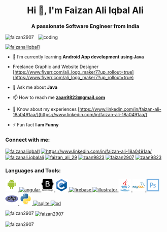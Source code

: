 <h1 align="center">Hi 👋, I'm Faizan Ali Iqbal Ali</h1>
<h3 align="center">A passionate Software Engineer from India</h3>

<img align="right" alt="coding" width="400" src="https://camo.githubusercontent.com/8bf6f6d78abc81fcf9c49f10649423e73ea44bc248e83aaae8759d401c829a84/68747470733a2f2f70687973696373677572756b756c2e66696c65732e776f726470726573732e636f6d2f323031392f30322f6368617261637465722d312e676966">

<p align="left"> <img src="https://komarev.com/ghpvc/?username=faizan2907&label=Profile%20views&color=0e75b6&style=flat" alt="faizan2907" /> </p>

<p align="left"> <a href="https://twitter.com/faizanaliiqbal1" target="blank"><img src="https://img.shields.io/twitter/follow/faizanaliiqbal1?logo=twitter&style=for-the-badge" alt="faizanaliiqbal1" /></a> </p>

- 🌱 I’m currently learning **Android App development using Java**

- Freelance Graphic and Website Designer [https://www.fiverr.com/ali_logo_maker7?up_rollout=true](https://www.fiverr.com/ali_logo_maker7?up_rollout=true)

- 💬 Ask me about **Java**

- 📫 How to reach me **zaan9823@gmail.com**

- 📄 Know about my experiences [https://www.linkedin.com/in/faizan-ali-18a0491aa/](https://www.linkedin.com/in/faizan-ali-18a0491aa/)

- ⚡ Fun fact **I am Funny**

<h3 align="left">Connect with me:</h3>
<p align="left">
<a href="https://twitter.com/faizanaliiqbal1" target="blank"><img align="center" src="https://raw.githubusercontent.com/rahuldkjain/github-profile-readme-generator/master/src/images/icons/Social/twitter.svg" alt="faizanaliiqbal1" height="30" width="40" /></a>
<a href="https://linkedin.com/in/https://www.linkedin.com/in/faizan-ali-18a0491aa/" target="blank"><img align="center" src="https://raw.githubusercontent.com/rahuldkjain/github-profile-readme-generator/master/src/images/icons/Social/linked-in-alt.svg" alt="https://www.linkedin.com/in/faizan-ali-18a0491aa/" height="30" width="40" /></a>
<a href="https://fb.com/faizanali.iqbalali" target="blank"><img align="center" src="https://raw.githubusercontent.com/rahuldkjain/github-profile-readme-generator/master/src/images/icons/Social/facebook.svg" alt="faizanali.iqbalali" height="30" width="40" /></a>
<a href="https://instagram.com/faizan_ali_29" target="blank"><img align="center" src="https://raw.githubusercontent.com/rahuldkjain/github-profile-readme-generator/master/src/images/icons/Social/instagram.svg" alt="faizan_ali_29" height="30" width="40" /></a>
<a href="https://www.hackerrank.com/zaan9823" target="blank"><img align="center" src="https://raw.githubusercontent.com/rahuldkjain/github-profile-readme-generator/master/src/images/icons/Social/hackerrank.svg" alt="zaan9823" height="30" width="40" /></a>
<a href="https://www.leetcode.com/faizan2907" target="blank"><img align="center" src="https://raw.githubusercontent.com/rahuldkjain/github-profile-readme-generator/master/src/images/icons/Social/leet-code.svg" alt="faizan2907" height="30" width="40" /></a>
<a href="https://auth.geeksforgeeks.org/user/zaan9823" target="blank"><img align="center" src="https://raw.githubusercontent.com/rahuldkjain/github-profile-readme-generator/master/src/images/icons/Social/geeks-for-geeks.svg" alt="zaan9823" height="30" width="40" /></a>
</p>

<h3 align="left">Languages and Tools:</h3>
<p align="left"> <a href="https://developer.android.com" target="_blank" rel="noreferrer"> <img src="https://raw.githubusercontent.com/devicons/devicon/master/icons/android/android-original-wordmark.svg" alt="android" width="40" height="40"/> </a> <a href="https://angular.io" target="_blank" rel="noreferrer"> <img src="https://angular.io/assets/images/logos/angular/angular.svg" alt="angular" width="40" height="40"/> </a> <a href="https://getbootstrap.com" target="_blank" rel="noreferrer"> <img src="https://raw.githubusercontent.com/devicons/devicon/master/icons/bootstrap/bootstrap-plain-wordmark.svg" alt="bootstrap" width="40" height="40"/> </a> <a href="https://www.cprogramming.com/" target="_blank" rel="noreferrer"> <img src="https://raw.githubusercontent.com/devicons/devicon/master/icons/c/c-original.svg" alt="c" width="40" height="40"/> </a> <a href="https://firebase.google.com/" target="_blank" rel="noreferrer"> <img src="https://www.vectorlogo.zone/logos/firebase/firebase-icon.svg" alt="firebase" width="40" height="40"/> </a> <a href="https://www.adobe.com/in/products/illustrator.html" target="_blank" rel="noreferrer"> <img src="https://www.vectorlogo.zone/logos/adobe_illustrator/adobe_illustrator-icon.svg" alt="illustrator" width="40" height="40"/> </a> <a href="https://www.java.com" target="_blank" rel="noreferrer"> <img src="https://raw.githubusercontent.com/devicons/devicon/master/icons/java/java-original.svg" alt="java" width="40" height="40"/> </a> <a href="https://www.mysql.com/" target="_blank" rel="noreferrer"> <img src="https://raw.githubusercontent.com/devicons/devicon/master/icons/mysql/mysql-original-wordmark.svg" alt="mysql" width="40" height="40"/> </a> <a href="https://www.photoshop.com/en" target="_blank" rel="noreferrer"> <img src="https://raw.githubusercontent.com/devicons/devicon/master/icons/photoshop/photoshop-line.svg" alt="photoshop" width="40" height="40"/> </a> <a href="https://www.php.net" target="_blank" rel="noreferrer"> <img src="https://raw.githubusercontent.com/devicons/devicon/master/icons/php/php-original.svg" alt="php" width="40" height="40"/> </a> <a href="https://www.python.org" target="_blank" rel="noreferrer"> <img src="https://raw.githubusercontent.com/devicons/devicon/master/icons/python/python-original.svg" alt="python" width="40" height="40"/> </a> <a href="https://www.sqlite.org/" target="_blank" rel="noreferrer"> <img src="https://www.vectorlogo.zone/logos/sqlite/sqlite-icon.svg" alt="sqlite" width="40" height="40"/> </a> <a href="https://www.adobe.com/products/xd.html" target="_blank" rel="noreferrer"> <img src="https://cdn.worldvectorlogo.com/logos/adobe-xd.svg" alt="xd" width="40" height="40"/> </a> </p>

<p><img align="left" src="https://github-readme-stats.vercel.app/api/top-langs?username=faizan2907&show_icons=true&locale=en&layout=compact" alt="faizan2907" /></p>

<p>&nbsp;<img align="center" src="https://github-readme-stats.vercel.app/api?username=faizan2907&show_icons=true&locale=en" alt="faizan2907" /></p>

<p><img align="center" src="https://github-readme-streak-stats.herokuapp.com/?user=faizan2907&" alt="faizan2907" /></p>
